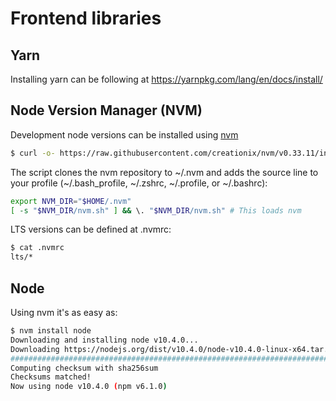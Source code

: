 # Frontend libraries

## Yarn

Installing yarn can be following at https://yarnpkg.com/lang/en/docs/install/

## Node Version Manager (NVM)

Development node versions can be installed using [nvm](https://github.com/creationix/nvm#install-script)

```bash
$ curl -o- https://raw.githubusercontent.com/creationix/nvm/v0.33.11/install.sh | bash
```

The script clones the nvm repository to ~/.nvm and adds the source line to your profile (~/.bash_profile, ~/.zshrc, ~/.profile, or ~/.bashrc):

```bash
export NVM_DIR="$HOME/.nvm"
[ -s "$NVM_DIR/nvm.sh" ] && \. "$NVM_DIR/nvm.sh" # This loads nvm
```

LTS versions can be defined at .nvmrc:

```bash
$ cat .nvmrc
lts/*
```

## Node

Using nvm it's as easy as:

```bash
$ nvm install node
Downloading and installing node v10.4.0...
Downloading https://nodejs.org/dist/v10.4.0/node-v10.4.0-linux-x64.tar.xz...
######################################################################## 100.0%
Computing checksum with sha256sum
Checksums matched!
Now using node v10.4.0 (npm v6.1.0)
```
